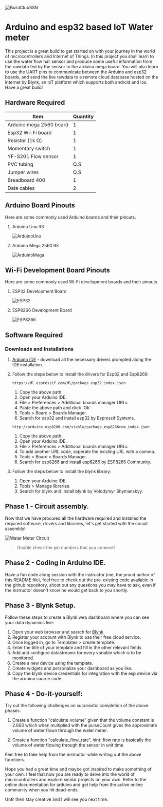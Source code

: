 ![BuildClubSSN](./Images/BuildClubSSN.jpeg)

# Arduino and esp32 based IoT Water meter 

This project is a great build to get started on with your journey in the world of microcontrollers and Internet of Things. In this project you shall learn to use the water flow hall sensor and produce some useful information from the rawdata fed by the sensor to the arduino mega board. You will also learn to use the UART pins to communicate between the Arduino and esp32 boards, and send the live rawdata to a remote cloud database hosted on the internet by Blynk, an IoT platform which supports both android and ios. Have a great build!

## Hardware Required

| Item | Quantity |
|--------|--------|
| Arduino mega 2560 board | 1 |
| Esp32 Wi-Fi board | 1 |
| Resistor (1k Ω) | 1 |
| Momentary switch | 1 |
| YF-S201 Flow sensor | 1 |
| PVC tubing | Q.S |
| Jumper wires | Q.S |
| Breadboard 400 | 1 |
| Data cables | 2 |

## Arduino Board Pinouts

Here are some commonly used Arduino boards and their pinouts.

1. Arduino Uno R3

    ![ArduinoUno](./Images/ArduinoUnoPinout.png)

2. Arduino Mega 2560 R3

    ![ArduinoMega](./Images/ArduinoMegaPinout.png)

## Wi-Fi Development Board Pinouts

Here are some commonly used Wi-Fi development boards and their pinouts.

1. ESP32 Development Board

    ![ESP32](./Images/ESP32Pinout.webp)

2. ESP8266 Development Board

    ![ESP8266](./Images/ESP8266Pinout.jpg)

## Software Required

### Downloads and Installations

1. [Arduino IDE](https://www.arduino.cc/en/software) - download all the necessary drivers prompted along the IDE installation.

2. Follow the steps below to install the drivers for Esp32 and Esp8266:

   
    ```
    https://dl.espressif.com/dl/package_esp32_index.json

    ```
    
    1. Copy the above path.
    2. Open your Arduino IDE.
    3. File > Preferences > Additional boards manager URLs.
    4. Paste the above path and click 'Ok'.
    5. Tools > Board > Boards Manager.
    6. Search for esp32 and install esp32 by Espressif Systems.
   

    ```
    http://arduino.esp8266.com/stable/package_esp8266com_index.json

    ```
    
    1. Copy the above path.
    2. Open your Arduino IDE.
    3. File > Preferences > Additional boards manager URLs.
    4. To add another URL code, seperate the existing URL with a comma.
    5. Tools > Board > Boards Manager.
    6. Search for esp8266 and install esp8266 by ESP8266 Community.

3. Follow the steps below to install the blynk library:

    1. Open your Arduino IDE.
    2. Tools > Manage libraries.
    3. Search for blynk and install blynk by Volodymyr Shymanskyy.

## Phase 1 - Circuit assembly.

Now that we have procured all the hardware required and installed the required software, drivers and libraries, let's get started with the circuit assembly!

![Water Meter Circuit](./Images/CircuitDiagram.jpeg)

> Double check the pin numbers that you connect!

## Phase 2 - Coding in Arduino IDE.

Have a fun code along session with the instructor (me, the proud author of this README file), feel free to check out the pre-existing code available in the github repository, shoot out any questions you may have to ask, even if the instructor doesn't know he would get back to you shortly.

## Phase 3 - Blynk Setup.

Follow these steps to create a Blynk web dashboard where you can see your data dynamics live:

1. Open your web browser and search for [Blynk](https://blynk.io/).
2. Register your account with Blynk to use their free cloud service.
3. Once logged in, go to Templates > create template.
4. Enter the title of your template and fill in the other relevant fields.
5. Add and configure datastreams for every variable which is to be monitored.
6. Create a new device using the template.
7. Create widgets and personalize your dashboard as you like.
8. Copy the blynk device credentials for integration with the esp device via the arduino source code.

## Phase 4 - Do-it-yourself:

Try out the following challenges on successful completion of the above phases.

1. Create a function "calculate_volume" given that the volume constant is 2.663 which when multiplied with the pulseCount gives the approximate volume of water flown through the water meter.

2. Create a function "calculate_flow_rate", hint: flow rate is basically the volume of water flowing through the sensor in unit time.

Feel free to take help from the instructor while writing out the above functions.

Hope you had a great time and maybe got inspired to make something of your own. I feel that now you are ready to delve into the world of microcontrollers and explore similar projects on your own. Refer to the online documentation for arduino and get help from the active online community when you hit dead-ends.

Until then stay creative and I will see you next time.
